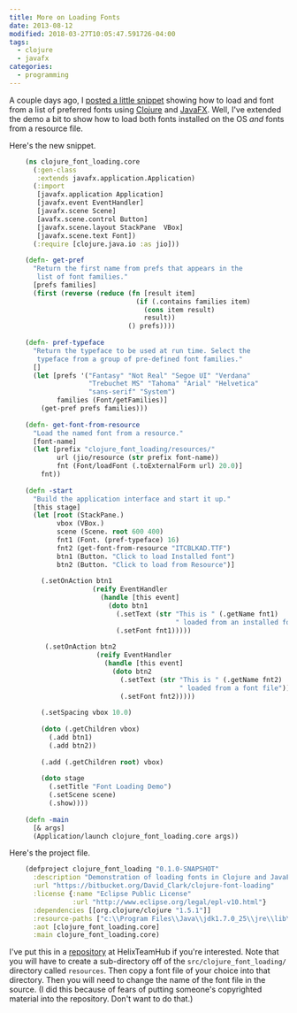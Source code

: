 ```yaml
---
title: More on Loading Fonts
date: 2013-08-12
modified: 2018-03-27T10:05:47.591726-04:00
tags:
  - clojure
  - javafx
categories:
  - programming
---
```


A couple days ago, I [posted a little snippet](https://yo-dave.com/2013/08/10/loading-fonts-like-css/) showing how to load and font from a list of preferred fonts using [Clojure](http://clojure.org/) and [JavaFX](http://www.oracle.com/technetwork/java/javafx/overview/index.html). Well, I've extended the demo a bit to show how to load both fonts installed on the OS *and* fonts from a resource file.

Here's the new snippet.

```clojure
    (ns clojure_font_loading.core
      (:gen-class
       :extends javafx.application.Application)
      (:import
       [javafx.application Application]
       [javafx.event EventHandler]
       [javafx.scene Scene]
       [avafx.scene.control Button]
       [javafx.scene.layout StackPane  VBox]
       [javafx.scene.text Font])
      (:require [clojure.java.io :as jio]))
    
    (defn- get-pref
      "Return the first name from prefs that appears in the
       list of font families."
      [prefs families]
      (first (reverse (reduce (fn [result item]
                                (if (.contains families item)
                                  (cons item result)
                                  result))
                              () prefs))))
    
    (defn- pref-typeface
      "Return the typeface to be used at run time. Select the
       typeface from a group of pre-defined font families."
      []
      (let [prefs '("Fantasy" "Not Real" "Segoe UI" "Verdana"
                    "Trebuchet MS" "Tahoma" "Arial" "Helvetica"
                    "sans-serif" "System")
            families (Font/getFamilies)]
        (get-pref prefs families)))
    
    (defn- get-font-from-resource
      "Load the named font from a resource."
      [font-name]
      (let [prefix "clojure_font_loading/resources/"
            url (jio/resource (str prefix font-name))
            fnt (Font/loadFont (.toExternalForm url) 20.0)]
        fnt))
    
    (defn -start
      "Build the application interface and start it up."
      [this stage]
      (let [root (StackPane.)
            vbox (VBox.)
            scene (Scene. root 600 400)
            fnt1 (Font. (pref-typeface) 16)
            fnt2 (get-font-from-resource "ITCBLKAD.TTF")
            btn1 (Button. "Click to load Installed font")
            btn2 (Button. "Click to load from Resource")]
    
        (.setOnAction btn1
                     (reify EventHandler
                       (handle [this event]
                         (doto btn1
                           (.setText (str "This is " (.getName fnt1)
                                          " loaded from an installed font"))
                           (.setFont fnt1)))))
    
         (.setOnAction btn2
                      (reify EventHandler
                        (handle [this event]
                          (doto btn2
                            (.setText (str "This is " (.getName fnt2)
                                           " loaded from a font file"))
                            (.setFont fnt2)))))
    
        (.setSpacing vbox 10.0)
    
        (doto (.getChildren vbox)
          (.add btn1)
          (.add btn2))
    
        (.add (.getChildren root) vbox)
    
        (doto stage
          (.setTitle "Font Loading Demo")
          (.setScene scene)
          (.show))))
    
    (defn -main
      [& args]
      (Application/launch clojure_font_loading.core args))
```

Here's the project file.

```clojure
    (defproject clojure_font_loading "0.1.0-SNAPSHOT"
      :description "Demonstration of loading fonts in Clojure and JavaFX"
      :url "https://bitbucket.org/David_Clark/clojure-font-loading"
      :license {:name "Eclipse Public License"
                :url "http://www.eclipse.org/legal/epl-v10.html"}
      :dependencies [[org.clojure/clojure "1.5.1"]]
      :resource-paths ["c:\\Program Files\\Java\\jdk1.7.0_25\\jre\\lib\\jfxrt.jar"]
      :aot [clojure_font_loading.core]
      :main clojure_font_loading.core)
```

I've put this in a [repository](https://helixteamhub.cloud/Regolith/projects/binom-stats/repositories/clojure-font-loading/tree/default) at HelixTeamHub if you're interested. Note that you will have to create a sub-directory off of the `src/clojure_font_loading/` directory called `resources`. Then copy a font file of your choice into that directory. Then you will need to change the name of the font file in the source. (I did this because of fears of putting someone's copyrighted material into the repository. Don't want to do that.)